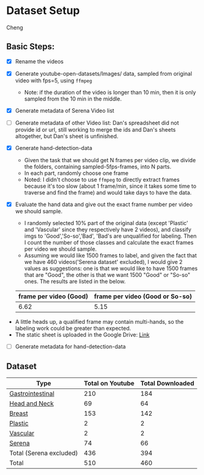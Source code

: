 # Dataset Setup

Cheng
## Basic Steps:
- [X] Rename the videos 
- [X] Generate youtube-open-datasets/Images/ data, sampled from original video with fps=5, using `ffmpeg`
    - Note: if the duration of the video is longer than 10 min, then it is only sampled from the 10 min in the middle.
- [X] Generate metadata of Serena Video list
- [ ] Generate metadata of other Video list: Dan's spreadsheet did not provide id or url, still working to merge the ids and Dan's sheets altogether, but Dan's sheet is unfinished.
- [X] Generate hand-detection-data 
    - Given the task that we should get N frames per video clip, we divide the folders, containing sampled-5fps-frames, into N parts. 
    - In each part, randomly choose one frame
    - Noted: I didn't choose to use `ffmpeg` to directly extract frames because it's too slow (about 1 frame/min, since it takes some time to traverse and find the frame) and would take days to have the data.
- [X] Evaluate the hand data and give out the exact frame number per video we should sample.
    - I randomly selected 10% part of the original data (except 'Plastic' and 'Vascular' since they respectively have 2 videos), and classify imgs to 'Good','So-so','Bad', 'Bad's are unqualified for labeling. Then I count the number of those classes and calculate the exact frames per video we should sample.
    - Assuming we would like 1500 frames to label, and given the fact that we have 460 videos('Serena dataset' excluded), I would give 2 values as suggestions: one is that we would like to have 1500 frames that are "Good", the other is that we want 1500 "Good" or "So-so" ones. The results are listed in the below. 

  frame per video (Good) | frame per video (Good or So-so)
  --- | ---
  6.62 | 5.15

* A little heads up, a qualified frame may contain multi-hands, so the labeling work could be greater than expected.
* The static sheet is uploaded in the Google Drive: [Link](https://drive.google.com/open?id=1wvbBPT-e1n7I8YGw-iul56Xoofqd49_W)


- [ ] Generate metadata for hand-detection-data

## Dataset

Type | Total on Youtube | Total Downloaded
--- | --- | --- 
[Gastrointestinal](https://www.youtube.com/playlist?list=PLjBdLTJUJ6w73P1fjPAtxYzExEk4t7FuP) | 210 | 184
[Head and Neck](https://www.youtube.com/playlist?list=PLjBdLTJUJ6w5MWji0p6vcS8TDsD8bPPc6) | 69 | 64 
[Breast](https://www.youtube.com/playlist?list=PLjBdLTJUJ6w50pwCgD9tVTam9L-FYdA2z) | 153 | 142
[Plastic](https://www.youtube.com/playlist?list=PLjBdLTJUJ6w6kF_CC7d-ZCuqTQt7mLvkI) | 2 | 2
[Vascular](https://www.youtube.com/playlist?list=PLjBdLTJUJ6w5GKF7h_-H4hrikbcoG6xeF) | 2 | 2
[Serena](https://www.youtube.com/playlist?list=PLegrqXHtHobDKdZDCcao5N9fweWrNIOej) | 74 | 66
Total (Serena excluded) | 436 | 394
Total | 510 | 460
 
